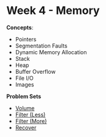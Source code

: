 # Week 4 - Memory

**Concepts**:
- Pointers
- Segmentation Faults
- Dynamic Memory Allocation
- Stack
- Heap
- Buffer Overflow
- File I/O
- Images

**Problem Sets**

- [Volume](https://github.com/Snoower/cs50-introduction-to-computer-science/blob/main/week-4/problem-sets/volume.c)
- [Filter (Less)](https://github.com/Snoower/cs50-introduction-to-computer-science/blob/main/week-4/problem-sets/filter-less/helpers.c)
- [Filter (More)]()
- [Recover](https://github.com/Snoower/cs50-introduction-to-computer-science/blob/main/week-4/problem-sets/recover.c)
